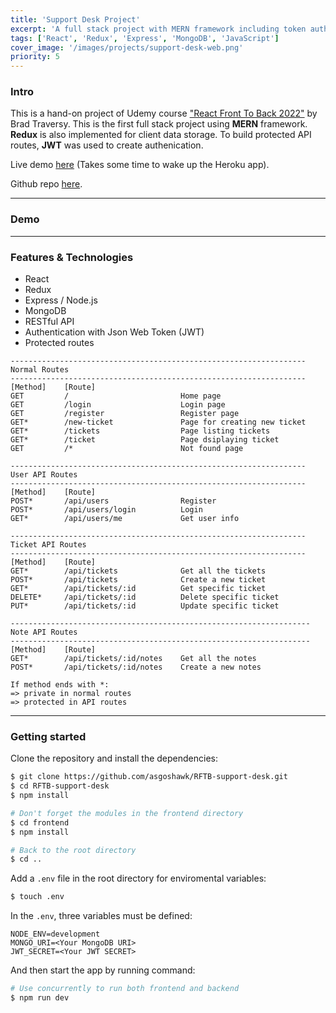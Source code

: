 ```yaml
---
title: 'Support Desk Project'
excerpt: 'A full stack project with MERN framework including token authentication and Redux.'
tags: ['React', 'Redux', 'Express', 'MongoDB', 'JavaScript']
cover_image: '/images/projects/support-desk-web.png'
priority: 5
---
```


### Intro

This is a hand-on project of Udemy course ["React Front To Back 2022"](https://www.udemy.com/course/react-front-to-back-2022/) by Brad Traversy. This is the first full stack project using **MERN** framework. **Redux** is also implemented for client data storage. To build protected API routes, **JWT** was used to create authenication.

Live demo [here](https://asgoshawksupportdesk.herokuapp.com/) (Takes some time to wake up the Heroku app).

Github repo [here](https://github.com/asgoshawk/RFTB-support-desk).

---

### Demo

---

### Features & Technologies

- React
- Redux
- Express / Node.js
- MongoDB
- RESTful API
- Authentication with Json Web Token (JWT)
- Protected routes

```
------------------------------------------------------------------
Normal Routes
------------------------------------------------------------------
[Method]    [Route]
GET         /                         Home page
GET         /login                    Login page
GET         /register                 Register page
GET*        /new-ticket               Page for creating new ticket
GET*        /tickets                  Page listing tickets
GET*        /ticket                   Page dsiplaying ticket
GET         /*                        Not found page

------------------------------------------------------------------
User API Routes
------------------------------------------------------------------
[Method]    [Route]
POST*       /api/users                Register
POST*       /api/users/login          Login
GET*        /api/users/me             Get user info

------------------------------------------------------------------
Ticket API Routes
------------------------------------------------------------------
[Method]    [Route]
GET*        /api/tickets              Get all the tickets
POST*       /api/tickets              Create a new ticket
GET*        /api/tickets/:id          Get specific ticket
DELETE*     /api/tickets/:id          Delete specific ticket
PUT*        /api/tickets/:id          Update specific ticket

-------------------------------------------------------------------
Note API Routes
-------------------------------------------------------------------
[Method]    [Route]
GET*        /api/tickets/:id/notes    Get all the notes
POST*       /api/tickets/:id/notes    Create a new notes

If method ends with *:
=> private in normal routes
=> protected in API routes
```

---

### Getting started

Clone the repository and install the dependencies:

```bash
$ git clone https://github.com/asgoshawk/RFTB-support-desk.git
$ cd RFTB-support-desk
$ npm install

# Don't forget the modules in the frontend directory
$ cd frontend
$ npm install

# Back to the root directory
$ cd ..
```

Add a `.env` file in the root directory for enviromental variables:

```bash
$ touch .env
```

In the `.env`, three variables must be defined:

```
NODE_ENV=development
MONGO_URI=<Your MongoDB URI>
JWT_SECRET=<Your JWT SECRET>
```

And then start the app by running command:

```bash
# Use concurrently to run both frontend and backend
$ npm run dev
```
